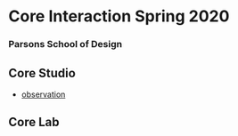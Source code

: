 # Core Interaction Spring 2020

### Parsons School of Design 

## Core Studio 

- [observation](http://)

## Core Lab 